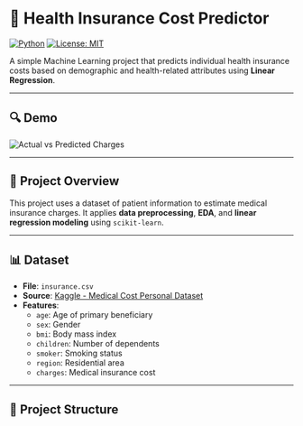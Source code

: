 # 🏥 Health Insurance Cost Predictor

[![Python](https://img.shields.io/badge/python-3.8%2B-brightgreen)](https://www.python.org/)
[![License: MIT](https://img.shields.io/badge/License-MIT-yellow.svg)](LICENSE)

A simple Machine Learning project that predicts individual health insurance costs based on demographic and health-related attributes using **Linear Regression**.

---

## 🔍 Demo

<!-- Replace the link below with your image after uploading -->
![Actual vs Predicted Charges](screenshots/predicted_vs_actual.png)

---

## 📌 Project Overview

This project uses a dataset of patient information to estimate medical insurance charges. It applies **data preprocessing**, **EDA**, and **linear regression modeling** using `scikit-learn`.

---

## 📊 Dataset

- **File**: `insurance.csv`
- **Source**: [Kaggle - Medical Cost Personal Dataset](https://www.kaggle.com/datasets/mirichoi0218/insurance)
- **Features**:
  - `age`: Age of primary beneficiary
  - `sex`: Gender
  - `bmi`: Body mass index
  - `children`: Number of dependents
  - `smoker`: Smoking status
  - `region`: Residential area
  - `charges`: Medical insurance cost

---

## 📂 Project Structure


